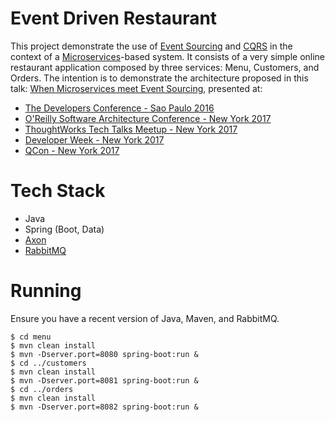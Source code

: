 # Event Driven Restaurant

This project demonstrate the use of [Event Sourcing](https://martinfowler.com/eaaDev/EventSourcing.html) and [CQRS](https://martinfowler.com/bliki/CQRS.html) in the context of a [Microservices](https://martinfowler.com/articles/microservices.html)-based system. It consists of a very simple online restaurant application composed by three services: Menu, Customers, and Orders. The intention is to demonstrate the architecture proposed in this talk: [When Microservices meet Event Sourcing](https://speakerdeck.com/vvgomes/when-microservices-meet-event-sourcing), presented at:

- [The Developers Conference - Sao Paulo 2016](http://thedevconf.com.br/tdc/2016/saopaulo/trilha-microservices)
- [O'Reilly Software Architecture Conference - New York 2017](https://conferences.oreilly.com/software-architecture/sa-ny/public/schedule/detail/56806)
- [ThoughtWorks Tech Talks Meetup - New York 2017](https://www.meetup.com/ThoughtWorks-Tech-Talks-NYC/events/239465465/)
- [Developer Week - New York 2017](https://developerweekny2017.sched.com/event/9yzS/when-microservices-meet-event-sourcing)
- [QCon - New York 2017](https://qconnewyork.com/ny2017/users/vinicius-gomes)

# Tech Stack

- Java
- Spring (Boot, Data)
- [Axon](http://axonframework.org)
- [RabbitMQ](http://rabbitmq.com)

# Running

Ensure you have a recent version of Java, Maven, and RabbitMQ.

```
$ cd menu
$ mvn clean install
$ mvn -Dserver.port=8080 spring-boot:run &
$ cd ../customers
$ mvn clean install
$ mvn -Dserver.port=8081 spring-boot:run &
$ cd ../orders
$ mvn clean install
$ mvn -Dserver.port=8082 spring-boot:run &
```

